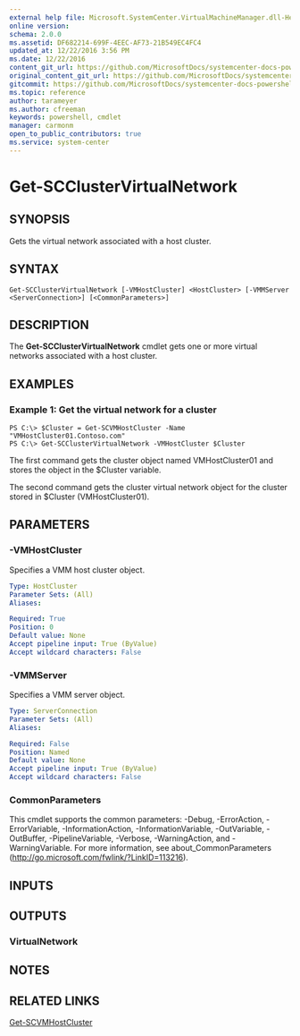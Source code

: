 ```yaml
---
external help file: Microsoft.SystemCenter.VirtualMachineManager.dll-Help.xml
online version: 
schema: 2.0.0
ms.assetid: DF682214-699F-4EEC-AF73-21B549EC4FC4
updated_at: 12/22/2016 3:56 PM
ms.date: 12/22/2016
content_git_url: https://github.com/MicrosoftDocs/systemcenter-docs-powershell/blob/master/systemcenter-cmdlets/SystemCenter2016/VirtualMachineManager/vlatest/Get-SCClusterVirtualNetwork.md
original_content_git_url: https://github.com/MicrosoftDocs/systemcenter-docs-powershell/blob/master/systemcenter-cmdlets/SystemCenter2016/VirtualMachineManager/vlatest/Get-SCClusterVirtualNetwork.md
gitcommit: https://github.com/MicrosoftDocs/systemcenter-docs-powershell/blob/96e5647587661652225fbdd2c797cd4d59d542bc/systemcenter-cmdlets/SystemCenter2016/VirtualMachineManager/vlatest/Get-SCClusterVirtualNetwork.md
ms.topic: reference
author: tarameyer
ms.author: cfreeman
keywords: powershell, cmdlet
manager: carmonm
open_to_public_contributors: true
ms.service: system-center
---
```


# Get-SCClusterVirtualNetwork

## SYNOPSIS
Gets the virtual network associated with a host cluster.

## SYNTAX

```
Get-SCClusterVirtualNetwork [-VMHostCluster] <HostCluster> [-VMMServer <ServerConnection>] [<CommonParameters>]
```

## DESCRIPTION
The **Get-SCClusterVirtualNetwork** cmdlet gets one or more virtual networks associated with a host cluster.

## EXAMPLES

### Example 1: Get the virtual network for a cluster
```
PS C:\> $Cluster = Get-SCVMHostCluster -Name "VMHostCluster01.Contoso.com"
PS C:\> Get-SCClusterVirtualNetwork -VMHostCluster $Cluster
```

The first command gets the cluster object named VMHostCluster01 and stores the object in the $Cluster variable.

The second command gets the cluster virtual network object for the cluster stored in $Cluster (VMHostCluster01).

## PARAMETERS

### -VMHostCluster
Specifies a VMM host cluster object.

```yaml
Type: HostCluster
Parameter Sets: (All)
Aliases: 

Required: True
Position: 0
Default value: None
Accept pipeline input: True (ByValue)
Accept wildcard characters: False
```

### -VMMServer
Specifies a VMM server object.

```yaml
Type: ServerConnection
Parameter Sets: (All)
Aliases: 

Required: False
Position: Named
Default value: None
Accept pipeline input: True (ByValue)
Accept wildcard characters: False
```

### CommonParameters
This cmdlet supports the common parameters: -Debug, -ErrorAction, -ErrorVariable, -InformationAction, -InformationVariable, -OutVariable, -OutBuffer, -PipelineVariable, -Verbose, -WarningAction, and -WarningVariable. For more information, see about_CommonParameters (http://go.microsoft.com/fwlink/?LinkID=113216).

## INPUTS

## OUTPUTS

### VirtualNetwork

## NOTES

## RELATED LINKS

[Get-SCVMHostCluster](xref:SystemCenter2016/VirtualMachineManager/vlatest/Get-SCVMHostCluster.md)

